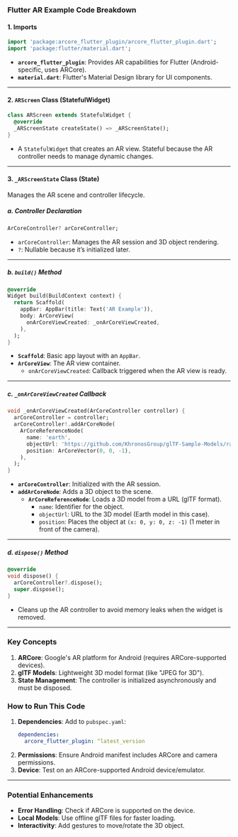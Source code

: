### **Flutter AR Example Code Breakdown**

#### **1. Imports**
```dart
import 'package:arcore_flutter_plugin/arcore_flutter_plugin.dart';
import 'package:flutter/material.dart';
```
- **`arcore_flutter_plugin`**: Provides AR capabilities for Flutter (Android-specific, uses ARCore).
- **`material.dart`**: Flutter's Material Design library for UI components.

---

#### **2. `ARScreen` Class (StatefulWidget)**
```dart
class ARScreen extends StatefulWidget {
  @override
  _ARScreenState createState() => _ARScreenState();
}
```
- A `StatefulWidget` that creates an AR view. Stateful because the AR controller needs to manage dynamic changes.

---

#### **3. `_ARScreenState` Class (State)**
Manages the AR scene and controller lifecycle.

##### **a. Controller Declaration**
```dart
ArCoreController? arCoreController;
```
- `arCoreController`: Manages the AR session and 3D object rendering.  
- `?`: Nullable because it’s initialized later.

---

##### **b. `build()` Method**
```dart
@override
Widget build(BuildContext context) {
  return Scaffold(
    appBar: AppBar(title: Text('AR Example')),
    body: ArCoreView(
      onArCoreViewCreated: _onArCoreViewCreated,
    ),
  );
}
```
- **`Scaffold`**: Basic app layout with an `AppBar`.
- **`ArCoreView`**: The AR view container.  
  - `onArCoreViewCreated`: Callback triggered when the AR view is ready.

---

##### **c. `_onArCoreViewCreated` Callback**
```dart
void _onArCoreViewCreated(ArCoreController controller) {
  arCoreController = controller;
  arCoreController!.addArCoreNode(
    ArCoreReferenceNode(
      name: 'earth',
      objectUrl: 'https://github.com/KhronosGroup/glTF-Sample-Models/raw/master/2.0/Earth/glTF/Earth.gltf',
      position: ArCoreVector(0, 0, -1),
    ),
  );
}
```
- **`arCoreController`**: Initialized with the AR session.  
- **`addArCoreNode`**: Adds a 3D object to the scene.  
  - **`ArCoreReferenceNode`**: Loads a 3D model from a URL (glTF format).  
    - `name`: Identifier for the object.  
    - `objectUrl`: URL to the 3D model (Earth model in this case).  
    - `position`: Places the object at `(x: 0, y: 0, z: -1)` (1 meter in front of the camera).

---

##### **d. `dispose()` Method**
```dart
@override
void dispose() {
  arCoreController?.dispose();
  super.dispose();
}
```
- Cleans up the AR controller to avoid memory leaks when the widget is removed.

---

### **Key Concepts**
1. **ARCore**: Google's AR platform for Android (requires ARCore-supported devices).  
2. **glTF Models**: Lightweight 3D model format (like "JPEG for 3D").  
3. **State Management**: The controller is initialized asynchronously and must be disposed.  

### **How to Run This Code**
1. **Dependencies**: Add to `pubspec.yaml`:
   ```yaml
   dependencies:
     arcore_flutter_plugin: ^latest_version
   ```
2. **Permissions**: Ensure Android manifest includes ARCore and camera permissions.  
3. **Device**: Test on an ARCore-supported Android device/emulator.

---

### **Potential Enhancements**
- **Error Handling**: Check if ARCore is supported on the device.  
- **Local Models**: Use offline glTF files for faster loading.  
- **Interactivity**: Add gestures to move/rotate the 3D object. 
